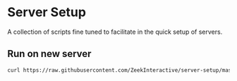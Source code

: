 # Server Setup

A collection of scripts fine tuned to facilitate in the quick setup of servers.

## Run on new server

```bash
curl https://raw.githubusercontent.com/ZeekInteractive/server-setup/master/src/bootstrap.sh | bash
```
